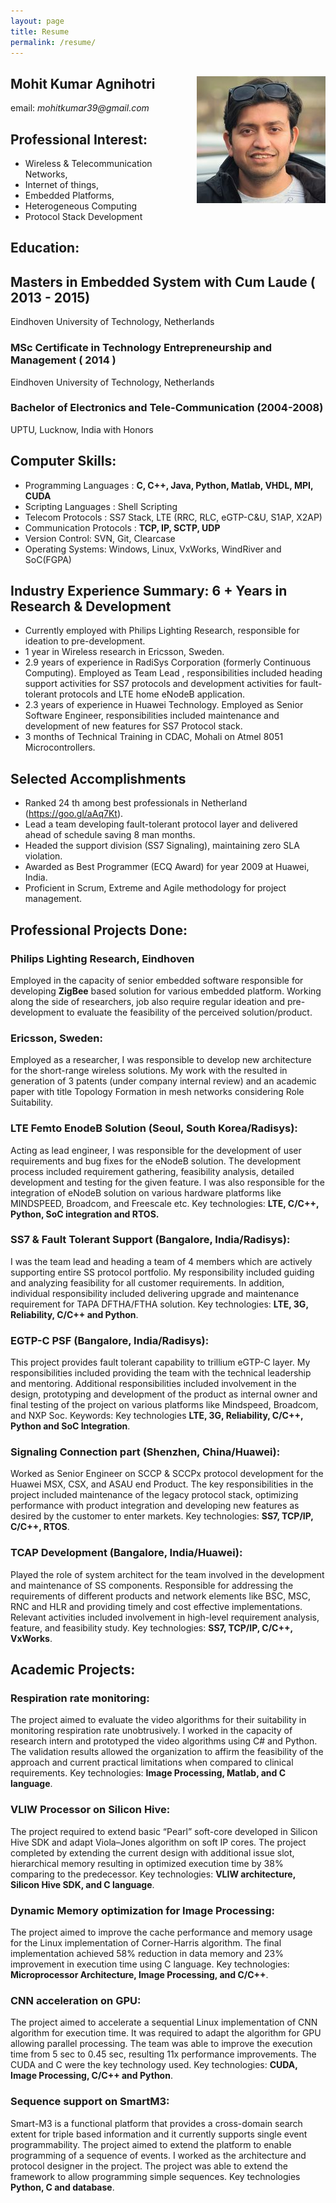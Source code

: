 ```yaml
---
layout: page
title: Resume
permalink: /resume/
---
```


## Mohit Kumar Agnihotri <img align="right" src="_img\potrait.jpg">
email: _mohitkumar39@gmail.com_

## Professional Interest:
- Wireless & Telecommunication Networks, 
- Internet of things,
- Embedded Platforms, 
- Heterogeneous Computing 
- Protocol Stack Development

## Education:
## Masters in Embedded System with Cum Laude ( 2013 - 2015)
Eindhoven University of Technology, Netherlands

### MSc Certificate in Technology Entrepreneurship and Management ( 2014 )
Eindhoven University of Technology, Netherlands

### Bachelor of Electronics and Tele-Communication (2004-2008)
UPTU, Lucknow, India with Honors

## Computer Skills:
- Programming Languages : **C, C++, Java, Python, Matlab, VHDL, MPI, CUDA**
- Scripting Languages : Shell Scripting
- Telecom Protocols : SS7 Stack, LTE (RRC, RLC, eGTP-C&U, S1AP, X2AP)
- Communication Protocols : **TCP, IP, SCTP, UDP**
- Version Control: SVN, Git, Clearcase
- Operating Systems: Windows, Linux, VxWorks, WindRiver and SoC(FGPA)

## Industry Experience Summary: 6 + Years in Research & Development
- Currently employed with Philips Lighting Research, responsible for ideation to pre-development.
- 1 year in Wireless research in Ericsson, Sweden.
- 2.9 years of experience in RadiSys Corporation (formerly Continuous Computing). Employed as Team Lead , responsibilities included heading support activities for SS7 protocols and development activities for fault-tolerant protocols and LTE home eNodeB application.
- 2.3 years of experience in Huawei Technology. Employed as Senior Software Engineer, responsibilities included maintenance and development of new features for SS7 Protocol stack.
- 3 months of Technical Training in CDAC, Mohali on Atmel 8051 Microcontrollers.

## Selected Accomplishments

- Ranked 24 th among best professionals in Netherland (https://goo.gl/aAq7Kt).
- Lead a team developing fault-tolerant protocol layer and delivered ahead of schedule saving 8 man months.
- Headed the support division (SS7 Signaling), maintaining zero SLA violation.
- Awarded as Best Programmer (ECQ Award) for year 2009 at Huawei, India.
- Proficient in Scrum, Extreme and Agile methodology for project management.

## Professional Projects Done:

### Philips Lighting Research, Eindhoven 
Employed in the capacity of senior embedded software responsible for developing **ZigBee** based solution for various embedded platform. Working along the side of researchers, job also require regular ideation and pre-development to evaluate the feasibility of the perceived solution/product.

### Ericsson, Sweden: 
Employed as a researcher, I was responsible to develop new architecture for the short-range wireless solutions. My work with the resulted in generation of 3 patents (under company internal review) and an academic paper with title Topology Formation in mesh networks considering Role Suitability.

### LTE Femto EnodeB Solution (Seoul, South Korea/Radisys): 
Acting as lead engineer, I was responsible for the development of user requirements and bug fixes for the eNodeB solution. The development process included requirement gathering, feasibility analysis, detailed development and testing for the given feature. I was also responsible for the integration of eNodeB solution on various hardware platforms like MINDSPEED, Broadcom, and Freescale etc. Key technologies: **LTE, C/C++, Python, SoC integration and RTOS.**

### SS7 & Fault Tolerant Support (Bangalore, India/Radisys): 
I was the team lead and heading a team of 4 members which are actively supporting entire SS protocol portfolio. My responsibility included guiding and analyzing feasibility for all customer requirements. In addition, individual responsibility included delivering upgrade and maintenance requirement for TAPA DFTHA/FTHA solution. Key technologies: **LTE, 3G, Reliability, C/C++ and Python**.

### EGTP-C PSF (Bangalore, India/Radisys): 
This project provides fault tolerant capability to trillium eGTP-C layer. My responsibilities included providing the team with the technical leadership and mentoring. Additional responsibilities included involvement in the design, prototyping and development of the product as internal owner and final testing of the project on various platforms like Mindspeed, Broadcom, and NXP Soc. Keywords: Key technologies **LTE, 3G, Reliability, C/C++, Python and SoC Integration**.

### Signaling Connection part (Shenzhen, China/Huawei): 
Worked as Senior Engineer on SCCP & SCCPx protocol development for the Huawei MSX, CSX, and ASAU end Product. The key responsibilities in the project included maintenance of the legacy protocol stack, optimizing performance with product integration and developing new features as desired by the customer to enter markets. Key technologies: **SS7, TCP/IP, C/C++, RTOS**.

### TCAP Development (Bangalore, India/Huawei): 
Played the role of system architect for the team involved in the development and maintenance of SS components. Responsible for addressing the requirements of different products and network elements like BSC, MSC, RNC and HLR and providing timely and cost effective implementations. Relevant activities included involvement in high-level requirement analysis, feature, and feasibility study. Key technologies: **SS7, TCP/IP, C/C++, VxWorks**.

## Academic Projects:

### Respiration rate monitoring: 
The project aimed to evaluate the video
algorithms for their suitability in monitoring respiration rate unobtrusively. I worked in the capacity of research intern and prototyped the video algorithms using C# and Python. The validation results allowed the organization to affirm the feasibility of the approach and current practical limitations when compared to clinical requirements. Key technologies: **Image Processing, Matlab, and C language**.

### VLIW Processor on Silicon Hive: 
The project required to extend basic “Pearl” soft-core developed in Silicon Hive SDK and adapt Viola–Jones algorithm on soft IP cores. The project completed by extending the current design with additional issue slot, hierarchical memory resulting in optimized execution time by 38% comparing to the predecessor. Key technologies: **VLIW architecture, Silicon Hive SDK, and C language**.

### Dynamic Memory optimization for Image Processing: 
The project aimed to improve the cache performance and memory usage for the Linux implementation of Corner-Harris algorithm. The final implementation achieved 58% reduction in data memory and 23% improvement in execution time using C language. Key technologies: **Microprocessor Architecture, Image Processing, and C/C++**.

### CNN acceleration on GPU: 
The project aimed to accelerate a sequential Linux implementation of CNN algorithm for execution time. It was required to adapt the algorithm for GPU allowing parallel processing. The team was able to improve the execution time from 5 sec to 0.45 sec, resulting 11x performance improvements. The CUDA and C were the key technology used. Key technologies: **CUDA, Image Processing, C/C++ and Python**.

### Sequence support on SmartM3: 
Smart-M3 is a functional platform that provides a cross-domain search extent for triple based information and it currently supports single event programmability. The project aimed to extend the platform to enable programming of a sequence of events. I worked as the architecture and protocol designer in the project. The project was able to extend the framework to allow programming simple sequences. Key technologies **Python, C and database**.
